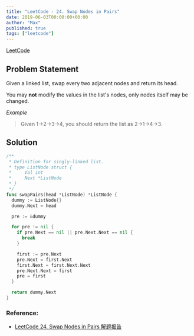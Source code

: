 ```yaml
---
title: "LeetCode - 24. Swap Nodes in Pairs"
date: 2019-06-03T00:00:00+00:00
author: "Max"
published: true
tags: ["leetcode"]
---
```


[LeetCode](https://leetcode.com/problems/swap-nodes-in-pairs/)

## Problem Statement

Given a linked list, swap every two adjacent nodes and return its head.

You may **not** modify the values in the list's nodes, only nodes itself may be changed.

*Example*

> Given 1->2->3->4, you should return the list as 2->1->4->3.

## Solution

```go
/**
 * Definition for singly-linked list.
 * type ListNode struct {
 *     Val int
 *     Next *ListNode
 * }
 */
func swapPairs(head *ListNode) *ListNode {
  dummy := ListNode{}
  dummy.Next = head

  pre := &dummy

  for pre != nil {
    if pre.Next == nil || pre.Next.Next == nil {
      break
    }

    first := pre.Next
    pre.Next = first.Next
    first.Next = first.Next.Next
    pre.Next.Next = first
    pre = first
  }

  return dummy.Next
}
```

### Reference:

- [LeetCode 24. Swap Nodes in Pairs 解题报告](https://blog.csdn.net/camellhf/article/details/72866053)
